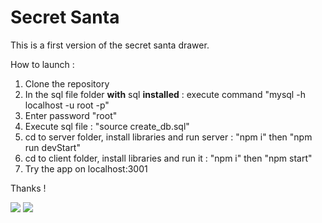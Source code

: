# Secret Santa

This is a first version of the secret santa drawer.

How to launch :

1. Clone the repository
2. In the sql file folder **with** sql **installed** :
 execute command "mysql -h localhost -u root -p"
3. Enter password "root"
4. Execute sql file : "source create_db.sql"
5. cd to server folder, install libraries and run server : "npm i" then "npm run devStart"
6. cd to client folder, install libraries and run it : "npm i" then "npm start"
7. Try the app on localhost:3001

Thanks !

![](https://user-images.githubusercontent.com/47173805/115717417-72113500-a37a-11eb-981f-83ef6ef75594.PNG)
![](https://user-images.githubusercontent.com/47173805/115717428-75a4bc00-a37a-11eb-84b5-a8e6fad14fff.PNG)
